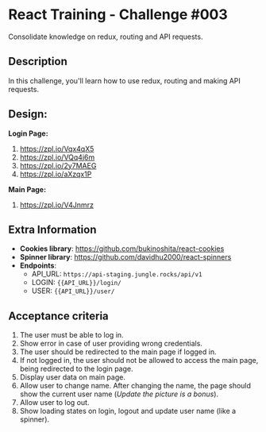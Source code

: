 # React Training - Challenge #003 #
Consolidate knowledge on redux, routing and API requests.

## Description ##
In this challenge, you'll learn how to use redux, routing and making API requests. 

## Design: ##
__Login Page:__
  1. https://zpl.io/Vqx4qX5
  2. https://zpl.io/VQq4j6m
  3. https://zpl.io/2y7MAEG
  4. https://zpl.io/aXzqx1P

__Main Page:__
  1. https://zpl.io/V4Jnmrz
  
## Extra Information ##
  * **Cookies library**: https://github.com/bukinoshita/react-cookies
  * **Spinner library**: https://github.com/davidhu2000/react-spinners
  * **Endpoints**:
    * API_URL: `https://api-staging.jungle.rocks/api/v1`
    * LOGIN: `{{API_URL}}/login/`
    * USER: `{{API_URL}}/user/`

## Acceptance criteria ##
1. The user must be able to log in.
2. Show error in case of user providing wrong credentials.
3. The user should be redirected to the main page if logged in.
4. If not logged in, the user should not be allowed to access the main page, being redirected to the login page.
5. Display user data on main page.
6. Allow user to change name. After changing the name, the page should show the current user name (*Update the picture is a bonus*).
7. Allow user to log out.
8. Show loading states on login, logout and update user name (like a spinner).
